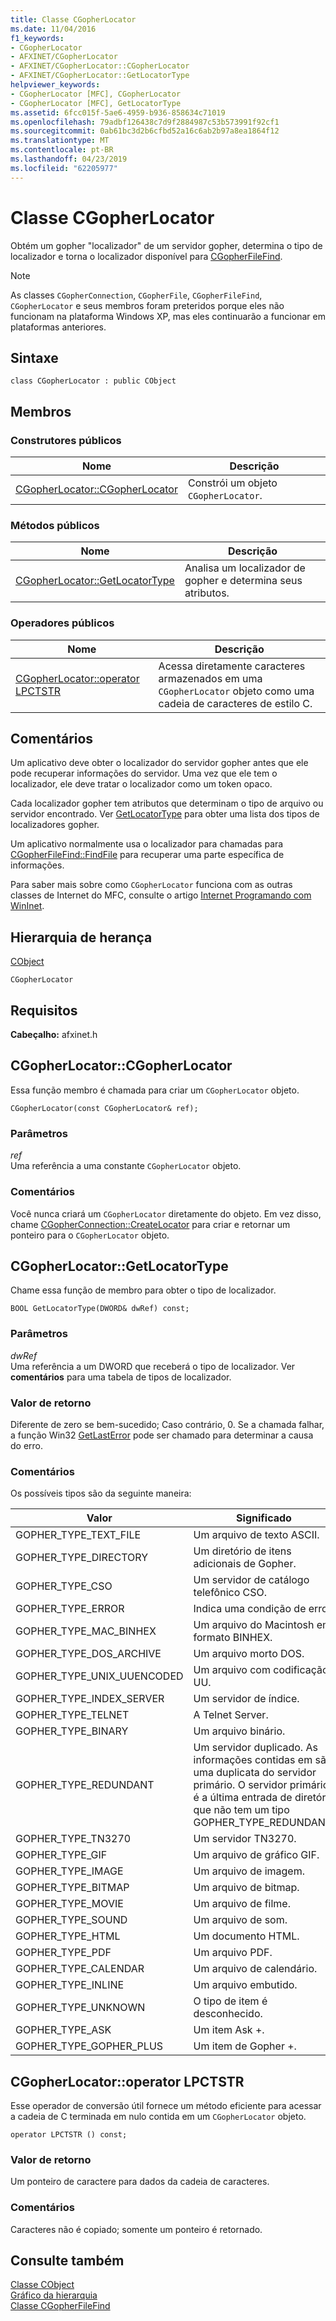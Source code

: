 ```yaml
---
title: Classe CGopherLocator
ms.date: 11/04/2016
f1_keywords:
- CGopherLocator
- AFXINET/CGopherLocator
- AFXINET/CGopherLocator::CGopherLocator
- AFXINET/CGopherLocator::GetLocatorType
helpviewer_keywords:
- CGopherLocator [MFC], CGopherLocator
- CGopherLocator [MFC], GetLocatorType
ms.assetid: 6fcc015f-5ae6-4959-b936-858634c71019
ms.openlocfilehash: 79adbf126438c7d9f2884987c53b573991f92cf1
ms.sourcegitcommit: 0ab61bc3d2b6cfbd52a16c6ab2b97a8ea1864f12
ms.translationtype: MT
ms.contentlocale: pt-BR
ms.lasthandoff: 04/23/2019
ms.locfileid: "62205977"
---
```

# <a name="cgopherlocator-class"></a>Classe CGopherLocator

Obtém um gopher "localizador" de um servidor gopher, determina o tipo de localizador e torna o localizador disponível para [CGopherFileFind](../../mfc/reference/cgopherfilefind-class.md).

> [!NOTE]
>  As classes `CGopherConnection`, `CGopherFile`, `CGopherFileFind`, `CGopherLocator` e seus membros foram preteridos porque eles não funcionam na plataforma Windows XP, mas eles continuarão a funcionar em plataformas anteriores.

## <a name="syntax"></a>Sintaxe

```
class CGopherLocator : public CObject
```

## <a name="members"></a>Membros

### <a name="public-constructors"></a>Construtores públicos

|Nome|Descrição|
|----------|-----------------|
|[CGopherLocator::CGopherLocator](#cgopherlocator)|Constrói um objeto `CGopherLocator`.|

### <a name="public-methods"></a>Métodos públicos

|Nome|Descrição|
|----------|-----------------|
|[CGopherLocator::GetLocatorType](#getlocatortype)|Analisa um localizador de gopher e determina seus atributos.|

### <a name="public-operators"></a>Operadores públicos

|Nome|Descrição|
|----------|-----------------|
|[CGopherLocator::operator LPCTSTR](#operator_lpctstr)|Acessa diretamente caracteres armazenados em uma `CGopherLocator` objeto como uma cadeia de caracteres de estilo C.|

## <a name="remarks"></a>Comentários

Um aplicativo deve obter o localizador do servidor gopher antes que ele pode recuperar informações do servidor. Uma vez que ele tem o localizador, ele deve tratar o localizador como um token opaco.

Cada localizador gopher tem atributos que determinam o tipo de arquivo ou servidor encontrado. Ver [GetLocatorType](#getlocatortype) para obter uma lista dos tipos de localizadores gopher.

Um aplicativo normalmente usa o localizador para chamadas para [CGopherFileFind::FindFile](../../mfc/reference/cgopherfilefind-class.md#findfile) para recuperar uma parte específica de informações.

Para saber mais sobre como `CGopherLocator` funciona com as outras classes de Internet do MFC, consulte o artigo [Internet Programando com WinInet](../../mfc/win32-internet-extensions-wininet.md).

## <a name="inheritance-hierarchy"></a>Hierarquia de herança

[CObject](../../mfc/reference/cobject-class.md)

`CGopherLocator`

## <a name="requirements"></a>Requisitos

**Cabeçalho:** afxinet.h

##  <a name="cgopherlocator"></a>  CGopherLocator::CGopherLocator

Essa função membro é chamada para criar um `CGopherLocator` objeto.

```
CGopherLocator(const CGopherLocator& ref);
```

### <a name="parameters"></a>Parâmetros

*ref*<br/>
Uma referência a uma constante `CGopherLocator` objeto.

### <a name="remarks"></a>Comentários

Você nunca criará um `CGopherLocator` diretamente do objeto. Em vez disso, chame [CGopherConnection::CreateLocator](../../mfc/reference/cgopherconnection-class.md#createlocator) para criar e retornar um ponteiro para o `CGopherLocator` objeto.

##  <a name="getlocatortype"></a>  CGopherLocator::GetLocatorType

Chame essa função de membro para obter o tipo de localizador.

```
BOOL GetLocatorType(DWORD& dwRef) const;
```

### <a name="parameters"></a>Parâmetros

*dwRef*<br/>
Uma referência a um DWORD que receberá o tipo de localizador. Ver **comentários** para uma tabela de tipos de localizador.

### <a name="return-value"></a>Valor de retorno

Diferente de zero se bem-sucedido; Caso contrário, 0. Se a chamada falhar, a função Win32 [GetLastError](https://msdn.microsoft.com/library/windows/desktop/ms679360) pode ser chamado para determinar a causa do erro.

### <a name="remarks"></a>Comentários

Os possíveis tipos são da seguinte maneira:

|Valor|Significado|
|-----------|-------------|
|GOPHER_TYPE_TEXT_FILE|Um arquivo de texto ASCII.|
|GOPHER_TYPE_DIRECTORY|Um diretório de itens adicionais de Gopher.|
|GOPHER_TYPE_CSO|Um servidor de catálogo telefônico CSO.|
|GOPHER_TYPE_ERROR|Indica uma condição de erro.|
|GOPHER_TYPE_MAC_BINHEX|Um arquivo do Macintosh em formato BINHEX.|
|GOPHER_TYPE_DOS_ARCHIVE|Um arquivo morto DOS.|
|GOPHER_TYPE_UNIX_UUENCODED|Um arquivo com codificação UU.|
|GOPHER_TYPE_INDEX_SERVER|Um servidor de índice.|
|GOPHER_TYPE_TELNET|A Telnet Server.|
|GOPHER_TYPE_BINARY|Um arquivo binário.|
|GOPHER_TYPE_REDUNDANT|Um servidor duplicado. As informações contidas em são uma duplicata do servidor primário. O servidor primário é a última entrada de diretório que não tem um tipo GOPHER_TYPE_REDUNDANT.|
|GOPHER_TYPE_TN3270|Um servidor TN3270.|
|GOPHER_TYPE_GIF|Um arquivo de gráfico GIF.|
|GOPHER_TYPE_IMAGE|Um arquivo de imagem.|
|GOPHER_TYPE_BITMAP|Um arquivo de bitmap.|
|GOPHER_TYPE_MOVIE|Um arquivo de filme.|
|GOPHER_TYPE_SOUND|Um arquivo de som.|
|GOPHER_TYPE_HTML|Um documento HTML.|
|GOPHER_TYPE_PDF|Um arquivo PDF.|
|GOPHER_TYPE_CALENDAR|Um arquivo de calendário.|
|GOPHER_TYPE_INLINE|Um arquivo embutido.|
|GOPHER_TYPE_UNKNOWN|O tipo de item é desconhecido.|
|GOPHER_TYPE_ASK|Um item Ask +.|
|GOPHER_TYPE_GOPHER_PLUS|Um item de Gopher +.|

##  <a name="operator_lpctstr"></a>  CGopherLocator::operator LPCTSTR

Esse operador de conversão útil fornece um método eficiente para acessar a cadeia de C terminada em nulo contida em um `CGopherLocator` objeto.

```
operator LPCTSTR () const;
```

### <a name="return-value"></a>Valor de retorno

Um ponteiro de caractere para dados da cadeia de caracteres.

### <a name="remarks"></a>Comentários

Caracteres não é copiado; somente um ponteiro é retornado.

## <a name="see-also"></a>Consulte também

[Classe CObject](../../mfc/reference/cobject-class.md)<br/>
[Gráfico da hierarquia](../../mfc/hierarchy-chart.md)<br/>
[Classe CGopherFileFind](../../mfc/reference/cgopherfilefind-class.md)
